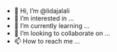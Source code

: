 - 👋 Hi, I’m @lidajalali
- 👀 I’m interested in ...
- 🌱 I’m currently learning ...
- 💞️ I’m looking to collaborate on ...
- 📫 How to reach me ...

<!---
lidajalali/lidajalali is a ✨ special ✨ repository because its `README.md` (this file) appears on your GitHub profile.
You can click the Preview link to take a look at your changes.
--->
